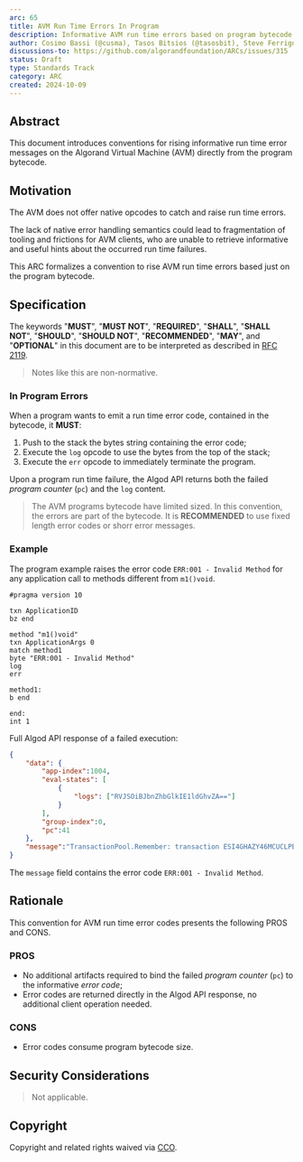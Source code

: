 ```yaml
---
arc: 65
title: AVM Run Time Errors In Program
description: Informative AVM run time errors based on program bytecode
author: Cosimo Bassi (@cusma), Tasos Bitsios (@tasosbit), Steve Ferrigno (@nullun)
discussions-to: https://github.com/algorandfoundation/ARCs/issues/315
status: Draft
type: Standards Track
category: ARC
created: 2024-10-09
---
```


## Abstract

This document introduces conventions for rising informative run time error messages
on the Algorand Virtual Machine (AVM) directly from the program bytecode.

## Motivation

The AVM does not offer native opcodes to catch and raise run time errors.

The lack of native error handling semantics could lead to fragmentation of tooling
and frictions for AVM clients, who are unable to retrieve informative and useful
hints about the occurred run time failures.

This ARC formalizes a convention to rise AVM run time errors based just on the program
bytecode.

## Specification

The keywords "**MUST**", "**MUST NOT**", "**REQUIRED**", "**SHALL**", "**SHALL NOT**",
"**SHOULD**", "**SHOULD NOT**", "**RECOMMENDED**", "**MAY**", and "**OPTIONAL**" 
in this document are to be interpreted as described in <a href="https://datatracker.ietf.org/doc/html/rfc2119">RFC 2119</a>.

> Notes like this are non-normative.

### In Program Errors

When a program wants to emit a run time error code, contained in the bytecode, 
it **MUST**:

1. Push to the stack the bytes string containing the error code;
1. Execute the `log` opcode to use the bytes from the top of the stack;
1. Execute the `err` opcode to immediately terminate the program.

Upon a program run time failure, the Algod API returns both the failed *program 
counter* (`pc`) and the `log` content.

> The AVM programs bytecode have limited sized. In this convention, the errors are part of the bytecode. It is **RECOMMENDED** to use fixed length error codes or shorr error messages.

### Example

The program example raises the error code `ERR:001 - Invalid Method` for any application 
call to methods different from `m1()void`.

```teal
#pragma version 10

txn ApplicationID
bz end

method "m1()void"
txn ApplicationArgs 0
match method1
byte "ERR:001 - Invalid Method"
log
err

method1:
b end

end:
int 1
```

Full Algod API response of a failed execution:

```json
{
    "data": {
        "app-index":1004,
        "eval-states": [
            { 
                "logs": ["RVJSOiBJbnZhbGlkIE1ldGhvZA=="]
            }
        ],
        "group-index":0,
        "pc":41
    },
    "message":"TransactionPool.Remember: transaction ESI4GHAZY46MCUCLPBSB5HBRZPGO6V7DDUM5XKMNVPIRJK6DDAGQ: logic eval error: err opcode executed. Details: app=1004, pc=41, opcodes=pushbytes 0x4552523a20496e76616c6964204d6574686f64 // \"ERR:001 - Invalid Method\"; log; err; label2:"
}
```

The `message` field contains the error code `ERR:001 - Invalid Method`.

## Rationale

This convention for AVM run time error codes presents the following PROS and CONS.

### PROS

- No additional artifacts required to bind the failed *program counter* (`pc`) to 
the informative *error code*;
- Error codes are returned directly in the Algod API response, no additional client
operation needed.

### CONS

- Error codes consume program bytecode size.

## Security Considerations

> Not applicable.

## Copyright

Copyright and related rights waived via <a href="https://creativecommons.org/publicdomain/zero/1.0/">CCO</a>.
